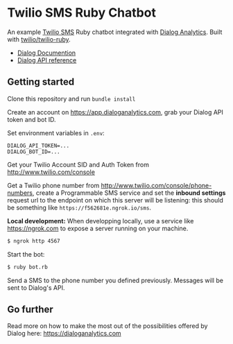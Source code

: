 # Twilio SMS Ruby Chatbot

An example [Twilio SMS](https://twilio.com) Ruby chatbot integrated with [Dialog Analytics](https://dialoganalytics.com). Built with [twilio/twilio-ruby](https://github.com/twilio/twilio-ruby).

- [Dialog Documention](https://docs.dialoganalytics.com)
- [Dialog API reference](https://docs.dialoganalytics.com/reference)

## Getting started

Clone this repository and run `bundle install`

Create an account on https://app.dialoganalytics.com, grab your Dialog API token and bot ID.

Set environment variables in `.env`:

```
DIALOG_API_TOKEN=...
DIALOG_BOT_ID=...
```

Get your Twilio Account SID and Auth Token from http://www.twilio.com/console

Get a Twilio phone number from http://www.twilio.com/console/phone-numbers, create a Programmable SMS service and set the __inbound settings__ request url to the endpoint on which this server will be listening: this should be something like `https://f562681e.ngrok.io/sms`.

__Local development:__ When developping locally, use a service like https://ngrok.com to expose a server running on your machine.

```bash
$ ngrok http 4567
```

Start the bot:

```bash
$ ruby bot.rb
```

Send a SMS to the phone number you defined previously. Messages will be sent to Dialog's API.

## Go further

Read more on how to make the most out of the possibilities offered by Dialog here: https://dialoganalytics.com
